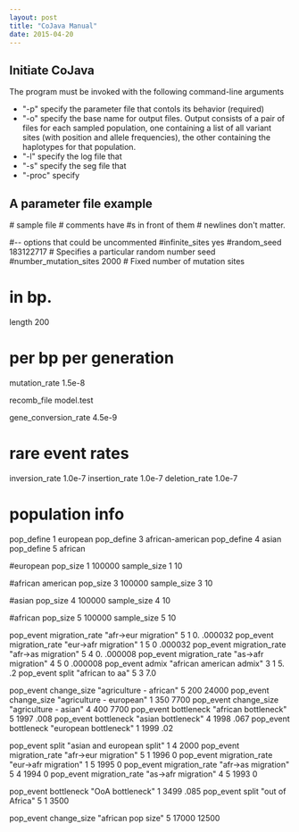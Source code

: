 ```yaml
---
layout: post
title: "CoJava Manual"
date: 2015-04-20
---
```

<h2>Initiate CoJava</h2>
The program must be invoked with the following command-line arguments
<ul>
<li>"-p" specify the parameter file that contols its behavior (required)</li>
<li>"-o" specify the base name for output files.  Output consists of a pair of files for each sampled population, one containing a list of all variant sites (with position and allele frequencies), the other containing the haplotypes for that population.</li>
<li>"-l" specify the log file that</li>
<li>"-s" specify the seg file that</li>
<li>"-proc" specify </li>
</ul>

<h2>A parameter file example</h2>
<p>
# sample file
# comments have #s in front of them
# newlines don't matter.

#-- options that could be uncommented
#infinite_sites yes
#random_seed 183122717   # Specifies a particular random number seed
#number_mutation_sites 2000  # Fixed number of mutation sites

# in bp.
length 200

# per bp per generation
mutation_rate 1.5e-8

recomb_file model.test

gene_conversion_rate 4.5e-9

# rare event rates 
inversion_rate 1.0e-7
insertion_rate 1.0e-7
deletion_rate 1.0e-7

# population info

pop_define 1 european
pop_define 3 african-american
pop_define 4 asian
pop_define 5 african

#european
pop_size 1 100000
sample_size 1 10

#african american
pop_size 3 100000
sample_size 3 10

#asian
pop_size 4 100000
sample_size 4 10

#african
pop_size 5 100000
sample_size 5 10

pop_event migration_rate "afr->eur migration" 5 1 0. .000032
pop_event migration_rate "eur->afr migration" 1 5 0 .000032
pop_event migration_rate "afr->as migration" 5 4 0. .000008
pop_event migration_rate "as->afr migration" 4 5 0 .000008
pop_event admix "african american admix" 3 1 5. .2
pop_event split "african to aa" 5 3 7.0

pop_event change_size "agriculture - african" 5 200 24000
pop_event change_size "agriculture - european" 1 350 7700
pop_event change_size "agriculture - asian" 4 400 7700
pop_event bottleneck "african bottleneck" 5 1997 .008
pop_event bottleneck "asian bottleneck" 4 1998 .067
pop_event bottleneck "european bottleneck" 1 1999 .02

pop_event split "asian and european split" 1 4 2000
pop_event migration_rate "afr->eur migration" 5 1 1996 0
pop_event migration_rate "eur->afr migration" 1 5 1995 0
pop_event migration_rate "afr->as migration" 5 4 1994 0
pop_event migration_rate "as->afr migration" 4 5 1993 0

pop_event bottleneck "OoA bottleneck" 1 3499 .085
pop_event split "out of Africa" 5 1 3500

pop_event change_size "african pop size" 5 17000 12500
</p>
